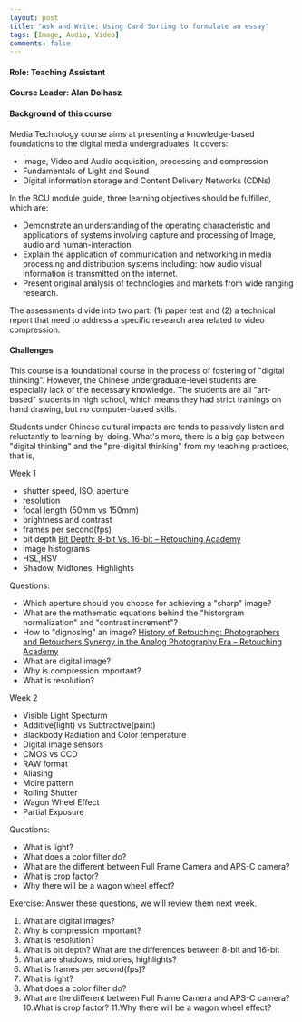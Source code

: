 ```yaml
---
layout: post
title: "Ask and Write: Using Card Sorting to formulate an essay"
tags: [Image, Audio, Video]
comments: false
---
```

#### Role: Teaching Assistant
#### Course Leader: Alan Dolhasz

#### Background of this course
Media Technology course aims at presenting a knowledge-based foundations to the digital media undergraduates. It covers:  
* Image, Video and Audio acquisition, processing and compression
* Fundamentals of Light and Sound
* Digital information storage and Content Delivery Networks (CDNs)

In the BCU module guide, three learning objectives should be fulfilled, which are:
* Demonstrate an understanding of the operating characteristic and applications of systems involving capture and processing of Image, audio and human-interaction.
* Explain the application of communication and networking in media processing and distribution systems including: how audio visual information is transmitted on the internet.
* Present original analysis of technologies and markets from wide ranging research.

The assessments divide into two part: (1) paper test and (2) a technical report that need to address a specific research area related to video compression. 


#### Challenges
This course is a foundational course in the process of fostering of "digital thinking". However, the Chinese undergraduate-level students are especially lack of the necessary knowledge. The students are all "art-based" students in high school, which means they had strict trainings on hand drawing, but no computer-based skills. 

Students under Chinese cultural impacts are tends to passively listen and reluctantly to learning-by-doing. What's more, there is a big gap between "digital thinking" and the "pre-digital thinking" from my teaching practices, that is,  



Week 1
* shutter speed, ISO, aperture
* resolution
* focal length (50mm vs 150mm)
* brightness and contrast
* frames per second(fps)
* bit depth [Bit Depth: 8-bit Vs. 16-bit – Retouching Academy](https://retouchingacademy.com/qualities-of-digital-images-bit-depth/)
* image histograms
* HSL,HSV
* Shadow, Midtones, Highlights

Questions:
* Which aperture should you choose for achieving a "sharp" image?
* What are the mathematic equations behind the "historgram normalization" and "contrast increment"?
* How to "dignosing" an image? [History of Retouching: Photographers and Retouchers Synergy in the Analog Photography Era – Retouching Academy](https://retouchingacademy.com/history-of-retouching-photographers-and-retouchers-synergy-in-the-analog-photography-era/) 
* What are digital image?
* Why is compression important?
* What is resolution?

Week 2 
* Visible Light Specturm
* Additive(light) vs Subtractive(paint)
* Blackbody Radiation and Color temperature
* Digital image sensors
* CMOS vs CCD
* RAW format
* Aliasing
* Moire pattern
* Rolling Shutter
* Wagon Wheel Effect
* Partial Exposure

Questions:
* What is light?
* What does a color filter do?
* What are the different between Full Frame Camera and APS-C camera?
* What is crop factor?
* Why there will be a wagon wheel effect?


Exercise: Answer these questions, we will review them next week.
1. What are digital images?
2. Why is compression important?
3. What is resolution? 
4. What is bit depth? What are the differences between 8-bit and 16-bit
5. What are shadows, midtones, highlights?
6. What is frames per second(fps)? 
7. What is light?
8. What does a color filter do?
9. What are the different between Full Frame Camera and APS-C camera?
10.What is crop factor?
11.Why there will be a wagon wheel effect?
